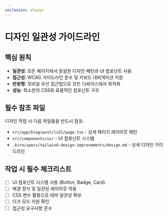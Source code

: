 ```yaml
---
inclusion: always
---
```


# 디자인 일관성 가이드라인

## 핵심 원칙

- **일관성**: 모든 페이지에서 동일한 디자인 패턴과 UI 컴포넌트 사용
- **접근성**: WCAG 가이드라인 준수 및 키보드 네비게이션 지원
- **반응형**: 모바일 우선 접근법으로 모든 디바이스에서 최적화
- **성능**: 최소한의 CSS와 효율적인 컴포넌트 구조

## 필수 참조 파일

디자인 작업 시 다음 파일들을 반드시 참조:

- `src/app/blog/post/[id]/page.tsx` - 상세 페이지 레이아웃 패턴
- `src/components/ui/` - UI 컴포넌트 시스템
- `.kiro/specs/tailwind-design-improvements/design.md` - 상세 디자인 가이드라인

## 작업 시 필수 체크리스트

- [ ] UI 컴포넌트 시스템 사용 (Button, Badge, Card)
- [ ] 배경 장식 및 일관된 레이아웃 적용
- [ ] CSS 변수 활용으로 테마 일관성 확보
- [ ] 다크 모드 지원 확인
- [ ] 접근성 요구사항 준수
